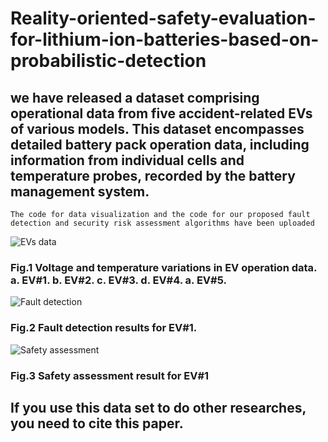 # Reality-oriented-safety-evaluation-for-lithium-ion-batteries-based-on-probabilistic-detection
## we have released a dataset comprising operational data from five accident-related EVs of various models. This dataset encompasses detailed battery pack operation data, including information from individual cells and temperature probes, recorded by the battery management system.

    The code for data visualization and the code for our proposed fault detection and security risk assessment algorithms have been uploaded

![EVs data](https://github.com/koi000/Reality-oriented-safety-evaluation-for-lithium-ion-batteries-based-on-probabilistic-detection/blob/main/EVs%20data.png)
### Fig.1 Voltage and temperature variations in EV operation data. a. EV#1. b. EV#2. c. EV#3. d. EV#4. a. EV#5.

![Fault detection](https://github.com/koi000/Reality-oriented-safety-evaluation-for-lithium-ion-batteries-based-on-probabilistic-detection/blob/main/Fault%20detection%20results%20for%20EV%231.png)
### Fig.2 Fault detection results for EV#1.

![Safety assessment](https://github.com/koi000/Reality-oriented-safety-evaluation-for-lithium-ion-batteries-based-on-probabilistic-detection/blob/main/Safety%20assessment%20result%20for%20EV%231.png)
### Fig.3 Safety assessment result for EV#1

## If you use this data set to do other researches, you need to cite this paper.
